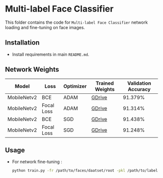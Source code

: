 # Multi-label Face Classifier

This folder contains the code for `Multi-label Face Classifier` network loading and fine-tuning on face images.

## Installation

-   Install requirements in main `README.md`.

## Network Weights

| Model | Loss | Optimizer | Trained Weights | Validation Accuracy |
|-------|------|-----------|-----------------|---------------------|
| MobileNetv2 | BCE | ADAM | [GDrive](https://drive.google.com/file/d/1JrExEFcs7vuGhX5oGuF7lPMUx3ajg8g6/view?usp=sharing) | 91.379% |
| MobileNetv2 | Focal Loss | ADAM | [GDrive](https://drive.google.com/file/d/1qRQLhzHC8iGgjh9N7UOGyARW_VA6ggMU/view?usp=sharing) | 91.314% |
| MobileNetv2 | BCE | SGD | [GDrive](https://drive.google.com/file/d/12GDKmiu2IhMW7X4LTjAPkwNp36cq_1Zn/view?usp=sharing) | 91.438% |
| MobileNetv2 | Focal Loss | SGD | [GDrive](https://drive.google.com/file/d/1FsOBt6kOzmvqyQSqPDHrLAKHDWM8oA4r/view?usp=sharing) | 91.248% |

## Usage

-   For network fine-tuning :
    ```bash
    python train.py -fr /path/to/faces/daatset/root -pkl /path/to/labels/pickle/file
    ```

